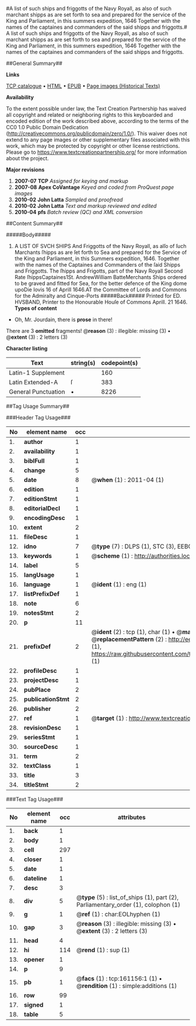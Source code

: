 #A list of such ships and friggotts of the Navy Royall, as also of such marchant shipps as are set forth to sea and prepared for the service of the King and Parliament, in this summers expedition, 1646 Together with the names of the captaines and commanders of the said shipps and friggotts.#
A list of such ships and friggotts of the Navy Royall, as also of such marchant shipps as are set forth to sea and prepared for the service of the King and Parliament, in this summers expedition, 1646 Together with the names of the captaines and commanders of the said shipps and friggotts.

##General Summary##

**Links**

[TCP catalogue](http://www.ota.ox.ac.uk/tcp/)  • 
[HTML](http://tei.it.ox.ac.uk/tcp/Texts-HTML/free/A88/A88326.html)  • 
[EPUB](http://tei.it.ox.ac.uk/tcp/Texts-EPUB/free/A88/A88326.epub) • 
[Page images (Historical Texts)](https://historicaltexts.jisc.ac.uk/eebo-99870929e)

**Availability**

To the extent possible under law, the Text Creation Partnership has waived all copyright and related or neighboring rights to this keyboarded and encoded edition of the work described above, according to the terms of the CC0 1.0 Public Domain Dedication (http://creativecommons.org/publicdomain/zero/1.0/). This waiver does not extend to any page images or other supplementary files associated with this work, which may be protected by copyright or other license restrictions. Please go to https://www.textcreationpartnership.org/ for more information about the project.

**Major revisions**

1. __2007-07__ __TCP__ *Assigned for keying and markup*
1. __2007-08__ __Apex CoVantage__ *Keyed and coded from ProQuest page images*
1. __2010-02__ __John Latta__ *Sampled and proofread*
1. __2010-02__ __John Latta__ *Text and markup reviewed and edited*
1. __2010-04__ __pfs__ *Batch review (QC) and XML conversion*

##Content Summary##

#####Body#####

1. A LIST OF SVCH SHIPS And Friggotts of the Navy Royall, as alſo of ſuch Marchants ſhipps as are ſet forth to Sea and prepared for the Service of the King and Parliament, in this Summers expedition, 1646. Together with the names of the Captaines and Commanders of the ſaid Shipps and Friggotts.
The ſhipps and Frigotts, part of the Navy Royall Second Rate ſhippsCaptaines1St. AndrewWilliam BatteMerchants Ships ordered to be graved and fitted for Sea, for the better defence of the King dome upoDie Iovis 16 of Aprill 1646.AT the Committee of Lords and Commons for the Admiralty and Cinque-Ports
#####Back#####
Printed for ED. HVSBAND, Printer to the Honourable Houſe of Commons Aprill. 21 1646.
**Types of content**

  * Oh, Mr. Jourdain, there is **prose** in there!

There are 3 **omitted** fragments! 
 @__reason__ (3) : illegible: missing (3)  •  @__extent__ (3) : 2 letters (3)

**Character listing**


|Text|string(s)|codepoint(s)|
|---|---|---|
|Latin-1 Supplement| |160|
|Latin Extended-A|ſ|383|
|General Punctuation|•|8226|

##Tag Usage Summary##

###Header Tag Usage###

|No|element name|occ|attributes|
|---|---|---|---|
|1.|__author__|1||
|2.|__availability__|1||
|3.|__biblFull__|1||
|4.|__change__|5||
|5.|__date__|8| @__when__ (1) : 2011-04 (1)|
|6.|__edition__|1||
|7.|__editionStmt__|1||
|8.|__editorialDecl__|1||
|9.|__encodingDesc__|1||
|10.|__extent__|2||
|11.|__fileDesc__|1||
|12.|__idno__|7| @__type__ (7) : DLPS (1), STC (3), EEBO-CITATION (1), PROQUEST (1), VID (1)|
|13.|__keywords__|1| @__scheme__ (1) : http://authorities.loc.gov/ (1)|
|14.|__label__|5||
|15.|__langUsage__|1||
|16.|__language__|1| @__ident__ (1) : eng (1)|
|17.|__listPrefixDef__|1||
|18.|__note__|6||
|19.|__notesStmt__|2||
|20.|__p__|11||
|21.|__prefixDef__|2| @__ident__ (2) : tcp (1), char (1)  •  @__matchPattern__ (2) : ([0-9\-]+):([0-9IVX]+) (1), (.+) (1)  •  @__replacementPattern__ (2) : http://eebo.chadwyck.com/downloadtiff?vid=$1&page=$2 (1), https://raw.githubusercontent.com/textcreationpartnership/Texts/master/tcpchars.xml#$1 (1)|
|22.|__profileDesc__|1||
|23.|__projectDesc__|1||
|24.|__pubPlace__|2||
|25.|__publicationStmt__|2||
|26.|__publisher__|2||
|27.|__ref__|1| @__target__ (1) : http://www.textcreationpartnership.org/docs/. (1)|
|28.|__revisionDesc__|1||
|29.|__seriesStmt__|1||
|30.|__sourceDesc__|1||
|31.|__term__|2||
|32.|__textClass__|1||
|33.|__title__|3||
|34.|__titleStmt__|2||


###Text Tag Usage###

|No|element name|occ|attributes|
|---|---|---|---|
|1.|__back__|1||
|2.|__body__|1||
|3.|__cell__|297||
|4.|__closer__|1||
|5.|__date__|1||
|6.|__dateline__|1||
|7.|__desc__|3||
|8.|__div__|5| @__type__ (5) : list_of_ships (1), part (2), Parliamentary_order (1), colophon (1)|
|9.|__g__|1| @__ref__ (1) : char:EOLhyphen (1)|
|10.|__gap__|3| @__reason__ (3) : illegible: missing (3)  •  @__extent__ (3) : 2 letters (3)|
|11.|__head__|4||
|12.|__hi__|114| @__rend__ (1) : sup (1)|
|13.|__opener__|1||
|14.|__p__|9||
|15.|__pb__|1| @__facs__ (1) : tcp:161156:1 (1)  •  @__rendition__ (1) : simple:additions (1)|
|16.|__row__|99||
|17.|__signed__|1||
|18.|__table__|5||
